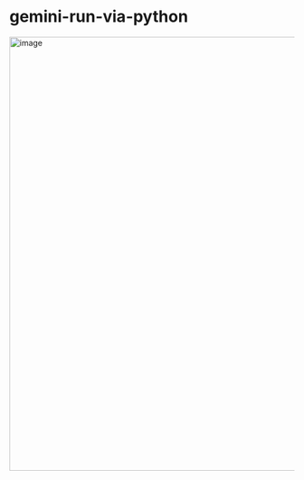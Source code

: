 # gemini-run-via-python

<img width="1366" height="768" alt="image" src="https://github.com/user-attachments/assets/07147143-71b7-458f-ab66-6477d707d479" />

